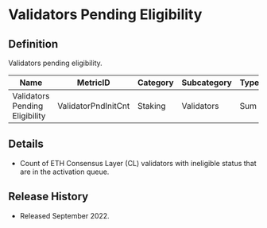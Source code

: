 # Validators Pending Eligibility

## Definition

Validators pending eligibility.

| Name                           | MetricID            | Category | Subcategory | Type | Unit       | Interval |
| ------------------------------ | ------------------- | -------- | ----------- | ---- | ---------- | -------- |
| Validators Pending Eligibility | ValidatorPndInitCnt | Staking  | Validators  | Sum  | Validators | 1 day    |

## Details

* Count of ETH Consensus Layer (CL) validators with ineligible status that are in the activation queue.

## Release History

* Released September 2022.
